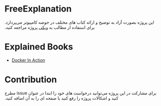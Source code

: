 # FreeExplanation
‫این پروژه بصورت آزاد به توضیح و ارائه کتاب های مختلف در حوضه کامپیوتر می‌پردازد.
برای استفاده از مطالب به [ویکی](https://github.com/alirezaarzehgar/FreeExplanation/wiki) پروژه مراجعه کنید‫.

# Explained Books
 - [Docker In Action](https://github.com/alirezaarzehgar/FreeExplanation/wiki/Docker-In-Action)
 
# Contribution
برای مشارکت در این پروژه می‌توانید درخواست های خود را ابتدا در عنوان‫ issue مطرح کنید و اشکالات پروژه را رفع کنید یا صفحه ای را به آن اضافه کنید.

